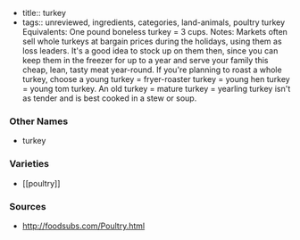 - title:: turkey
- tags:: unreviewed, ingredients, categories, land-animals, poultry
turkey Equivalents: One pound boneless turkey = 3 cups. Notes: Markets often sell whole turkeys at bargain prices during the holidays, using them as loss leaders. It's a good idea to stock up on them then, since you can keep them in the freezer for up to a year and serve your family this cheap, lean, tasty meat year-round. If you're planning to roast a whole turkey, choose a young turkey = fryer-roaster turkey = young hen turkey = young tom turkey. An old turkey = mature turkey = yearling turkey isn't as tender and is best cooked in a stew or soup.

### Other Names

* turkey

### Varieties

* [[poultry]]

### Sources
* http://foodsubs.com/Poultry.html
